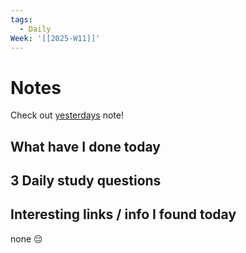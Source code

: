 ```yaml
---
tags:
  - Daily
Week: '[[2025-W11]]'
---
```

# Notes
Check out [yesterdays](2025-03-11) note!
## What have I done today
## 3 Daily study questions

## Interesting links / info I found today
none 😔
